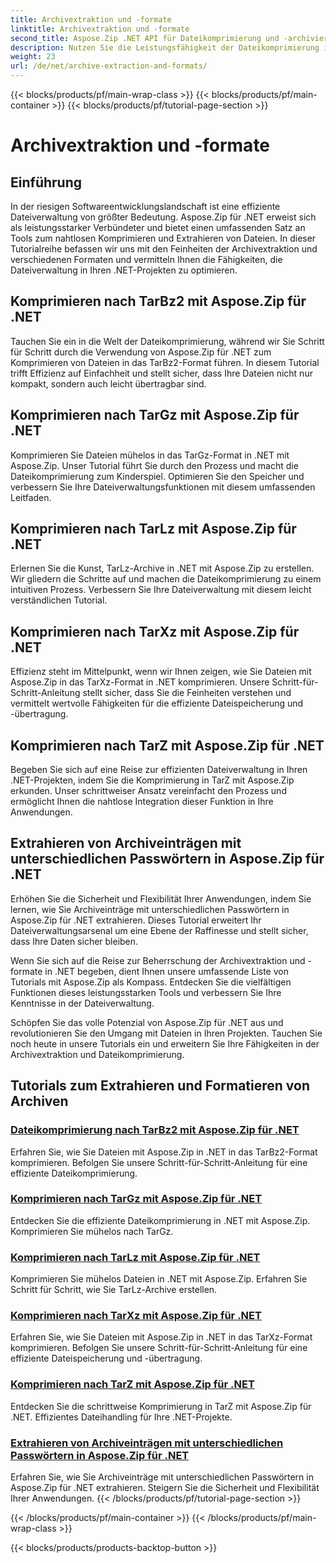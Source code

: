 ```yaml
---
title: Archivextraktion und -formate
linktitle: Archivextraktion und -formate
second_title: Aspose.Zip .NET API für Dateikomprimierung und -archivierung
description: Nutzen Sie die Leistungsfähigkeit der Dateikomprimierung in .NET mit Aspose.Zip. Erfahren Sie, wie Sie Dateien für eine effiziente Speicherung in verschiedene Formate wie TarBz2, TarGz und TarZ komprimieren.
weight: 23
url: /de/net/archive-extraction-and-formats/
---
```


{{< blocks/products/pf/main-wrap-class >}}
{{< blocks/products/pf/main-container >}}
{{< blocks/products/pf/tutorial-page-section >}}

# Archivextraktion und -formate


## Einführung

In der riesigen Softwareentwicklungslandschaft ist eine effiziente Dateiverwaltung von größter Bedeutung. Aspose.Zip für .NET erweist sich als leistungsstarker Verbündeter und bietet einen umfassenden Satz an Tools zum nahtlosen Komprimieren und Extrahieren von Dateien. In dieser Tutorialreihe befassen wir uns mit den Feinheiten der Archivextraktion und verschiedenen Formaten und vermitteln Ihnen die Fähigkeiten, die Dateiverwaltung in Ihren .NET-Projekten zu optimieren.

## Komprimieren nach TarBz2 mit Aspose.Zip für .NET

Tauchen Sie ein in die Welt der Dateikomprimierung, während wir Sie Schritt für Schritt durch die Verwendung von Aspose.Zip für .NET zum Komprimieren von Dateien in das TarBz2-Format führen. In diesem Tutorial trifft Effizienz auf Einfachheit und stellt sicher, dass Ihre Dateien nicht nur kompakt, sondern auch leicht übertragbar sind.

## Komprimieren nach TarGz mit Aspose.Zip für .NET

Komprimieren Sie Dateien mühelos in das TarGz-Format in .NET mit Aspose.Zip. Unser Tutorial führt Sie durch den Prozess und macht die Dateikomprimierung zum Kinderspiel. Optimieren Sie den Speicher und verbessern Sie Ihre Dateiverwaltungsfunktionen mit diesem umfassenden Leitfaden.

## Komprimieren nach TarLz mit Aspose.Zip für .NET

Erlernen Sie die Kunst, TarLz-Archive in .NET mit Aspose.Zip zu erstellen. Wir gliedern die Schritte auf und machen die Dateikomprimierung zu einem intuitiven Prozess. Verbessern Sie Ihre Dateiverwaltung mit diesem leicht verständlichen Tutorial.

## Komprimieren nach TarXz mit Aspose.Zip für .NET

Effizienz steht im Mittelpunkt, wenn wir Ihnen zeigen, wie Sie Dateien mit Aspose.Zip in das TarXz-Format in .NET komprimieren. Unsere Schritt-für-Schritt-Anleitung stellt sicher, dass Sie die Feinheiten verstehen und vermittelt wertvolle Fähigkeiten für die effiziente Dateispeicherung und -übertragung.

## Komprimieren nach TarZ mit Aspose.Zip für .NET

Begeben Sie sich auf eine Reise zur effizienten Dateiverwaltung in Ihren .NET-Projekten, indem Sie die Komprimierung in TarZ mit Aspose.Zip erkunden. Unser schrittweiser Ansatz vereinfacht den Prozess und ermöglicht Ihnen die nahtlose Integration dieser Funktion in Ihre Anwendungen.

## Extrahieren von Archiveinträgen mit unterschiedlichen Passwörtern in Aspose.Zip für .NET

Erhöhen Sie die Sicherheit und Flexibilität Ihrer Anwendungen, indem Sie lernen, wie Sie Archiveinträge mit unterschiedlichen Passwörtern in Aspose.Zip für .NET extrahieren. Dieses Tutorial erweitert Ihr Dateiverwaltungsarsenal um eine Ebene der Raffinesse und stellt sicher, dass Ihre Daten sicher bleiben.

Wenn Sie sich auf die Reise zur Beherrschung der Archivextraktion und -formate in .NET begeben, dient Ihnen unsere umfassende Liste von Tutorials mit Aspose.Zip als Kompass. Entdecken Sie die vielfältigen Funktionen dieses leistungsstarken Tools und verbessern Sie Ihre Kenntnisse in der Dateiverwaltung.

Schöpfen Sie das volle Potenzial von Aspose.Zip für .NET aus und revolutionieren Sie den Umgang mit Dateien in Ihren Projekten. Tauchen Sie noch heute in unsere Tutorials ein und erweitern Sie Ihre Fähigkeiten in der Archivextraktion und Dateikomprimierung.

## Tutorials zum Extrahieren und Formatieren von Archiven
### [Dateikomprimierung nach TarBz2 mit Aspose.Zip für .NET](./compress-to-tar-bz2/)
Erfahren Sie, wie Sie Dateien mit Aspose.Zip in .NET in das TarBz2-Format komprimieren. Befolgen Sie unsere Schritt-für-Schritt-Anleitung für eine effiziente Dateikomprimierung.
### [Komprimieren nach TarGz mit Aspose.Zip für .NET](./compress-to-tar-gz/)
Entdecken Sie die effiziente Dateikomprimierung in .NET mit Aspose.Zip. Komprimieren Sie mühelos nach TarGz.
### [Komprimieren nach TarLz mit Aspose.Zip für .NET](./compress-to-tar-lz/)
Komprimieren Sie mühelos Dateien in .NET mit Aspose.Zip. Erfahren Sie Schritt für Schritt, wie Sie TarLz-Archive erstellen.
### [Komprimieren nach TarXz mit Aspose.Zip für .NET](./compress-to-tar-xz/)
Erfahren Sie, wie Sie Dateien mit Aspose.Zip in .NET in das TarXz-Format komprimieren. Befolgen Sie unsere Schritt-für-Schritt-Anleitung für eine effiziente Dateispeicherung und -übertragung.
### [Komprimieren nach TarZ mit Aspose.Zip für .NET](./compress-to-tar-z/)
Entdecken Sie die schrittweise Komprimierung in TarZ mit Aspose.Zip für .NET. Effizientes Dateihandling für Ihre .NET-Projekte.
### [Extrahieren von Archiveinträgen mit unterschiedlichen Passwörtern in Aspose.Zip für .NET](./extract-archive-different-passwords/)
Erfahren Sie, wie Sie Archiveinträge mit unterschiedlichen Passwörtern in Aspose.Zip für .NET extrahieren. Steigern Sie die Sicherheit und Flexibilität Ihrer Anwendungen.
{{< /blocks/products/pf/tutorial-page-section >}}

{{< /blocks/products/pf/main-container >}}
{{< /blocks/products/pf/main-wrap-class >}}

{{< blocks/products/products-backtop-button >}}
